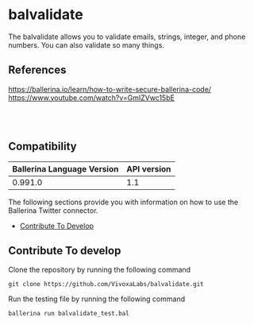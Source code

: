# balvalidate
The balvalidate allows you to validate emails, strings, integer, and phone numbers. You can also validate so many things.

## References
https://ballerina.io/learn/how-to-write-secure-ballerina-code/ 
<br>
https://www.youtube.com/watch?v=GmIZVwc15bE

<br><br>

## Compatibility
| Ballerina Language Version |  API version  |
| -------------------------- | -------------------- |
| 0.991.0                    | 1.1                  |


The following sections provide you with information on how to use the Ballerina Twitter connector.

- [Contribute To Develop](#contribute-to-develop)

## Contribute To develop

Clone the repository by running the following command 
```shell
git clone https://github.com/VivoxaLabs/balvalidate.git
```
Run the testing file by running the following command
```ballerina
ballerina run balvalidate_test.bal
```